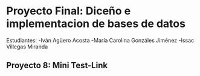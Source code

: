 # Proyecto Final: Diceño e implementacion de bases de datos

Estudiantes:
-Iván Agüero Acosta
-María Carolina Gonzáles Jiménez
-Issac Villegas Miranda

## Proyecto 8: Mini Test-Link